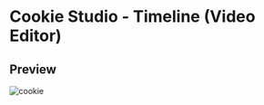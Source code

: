 # Cookie Studio - Timeline (Video Editor)


## Preview


![cookie](https://github.com/user-attachments/assets/4c1cf361-d666-43bd-8c6b-6140a1d78570)

